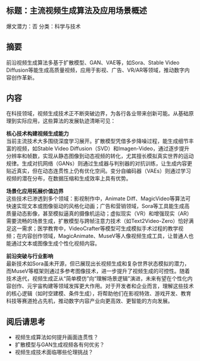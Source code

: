 ## 标题：主流视频生成算法及应用场景概述
爆文潜力：否
分类：科学与技术

## 摘要
前沿视频生成算法多基于扩散模型、GAN、VAE等，如Sora、Stable Video Diffusion等能生成高质量视频，应用于影视、广告、VR/AR等领域，推动数字内容创作革新。

## 内容
在科技领域，视频生成技术正不断突破边界，为各行各业带来创新可能。从基础原理到实际应用，这些算法的发展轨迹清晰可见：

**核心技术构建视频生成能力**  
当前主流技术大多围绕深度学习展开。扩散模型凭借多步降噪过程，能生成细节丰富的视频，如Stable Video Diffusion（SVD）和Imagen-Video，通过逐步提升分辨率和帧数，实现从静态图像到动态视频的转化，尤其擅长模拟真实世界的运动规律。生成对抗网络（GANs）则通过生成器与判别器的对抗训练，让生成内容更贴近真实，但在动态连贯性上仍有优化空间。变分自编码器（VAEs）则通过学习视频的潜在分布，在数据压缩和生成效率上具有优势。

**场景化应用拓展价值边界**  
这些技术已渗透到多个领域：影视制作中，Animate Diff、MagicVideo等算法可快速实现文本或图像驱动的风格化动画；广告和营销领域，Sora等工具能生成高质量动态影像，甚至模拟逼真的摄像机运动；虚拟现实（VR）和增强现实（AR）需要流畅的场景生成，扩散模型与跨帧注意力技术（如Text2Video-Zero）恰好满足这一需求；医学教育中，VideoCrafter等模型可生成模拟手术过程的教学视频；在内容创作领域，MagicAnimate、MuseV等人像视频生成工具，让普通人也能通过文本或图像生成个性化视频内容。

**前沿突破与行业影响**  
最新技术如Sora虽未开源，但已展现出长视频生成和复杂世界状态模拟的潜力，而MuseV等框架则通过多参考图像技术，进一步提升了视频生成的可控性。随着技术迭代，视频生成正从“简单模仿”向“理解场景逻辑”演进，未来有望在个性化内容创作、元宇宙构建等领域发挥更大作用。对于开发者和企业而言，理解这些技术的核心逻辑（如时空建模、条件生成），将帮助他们在影视特效、游戏开发、教育科技等赛道抢占先机，推动数字内容产业向更高效、更智能的方向发展。

## 阅后请思考
- 视频生成算法如何提升画面连贯性？
- 扩散模型与GAN生成视频各有何优劣？
- 视频生成技术面临哪些伦理挑战？